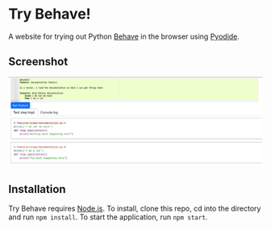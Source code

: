 # Try Behave!
A website for trying out Python [Behave](https://behave.readthedocs.io/en/stable/) in the browser using [Pyodide](https://pyodide.org).

## Screenshot
![Behave-Gui screenshot](screenshot.png)

## Installation
Try Behave requires [Node.js](https://nodejs.org). To install, clone this repo, cd into the directory and run `npm install`. To start the application, run `npm start`.
 